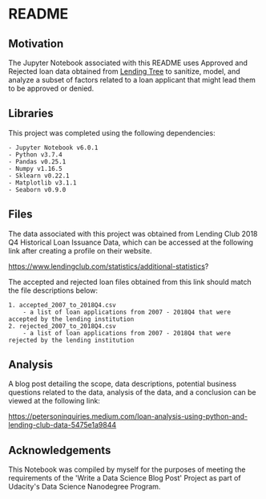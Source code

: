 # README

## Motivation
The Jupyter Notebook associated with this README uses Approved and Rejected loan data obtained from [Lending Tree](https://www.lendingtree.com/) to sanitize, model, 
and analyze a subset of factors related to a loan applicant that might lead them to be approved or denied.  


## Libraries
This project was completed using the following dependencies:

	- Jupyter Notebook v6.0.1
	- Python v3.7.4
	- Pandas v0.25.1
	- Numpy v1.16.5
	- Sklearn v0.22.1
	- Matplotlib v3.1.1
	- Seaborn v0.9.0

## Files
The data associated with this project was obtained from Lending Club 2018 Q4 Historical Loan Issuance Data, which can be accessed 
at the following link after creating a profile on their website. 

https://www.lendingclub.com/statistics/additional-statistics?

The accepted and rejected loan files obtained from this link should match the file descriptions below: 
	
	1. accepted_2007_to_2018Q4.csv
		- a list of loan applications from 2007 - 2018Q4 that were accepted by the lending institution
	2. rejected_2007_to_2018Q4.csv
		- a list of loan applications from 2007 - 2018Q4 that were rejected by the lending institution


## Analysis 
A blog post detailing the scope, data descriptions, potential business questions related to the data, analysis of the data, and a conclusion
can be viewed at the following link: 

https://petersoninquiries.medium.com/loan-analysis-using-python-and-lending-club-data-5475e1a9844 


## Acknowledgements

This Notebook was compiled by myself for the purposes of meeting the requirements of the 'Write a Data Science Blog Post' Project 
as part of Udacity's Data Science Nanodegree Program. 